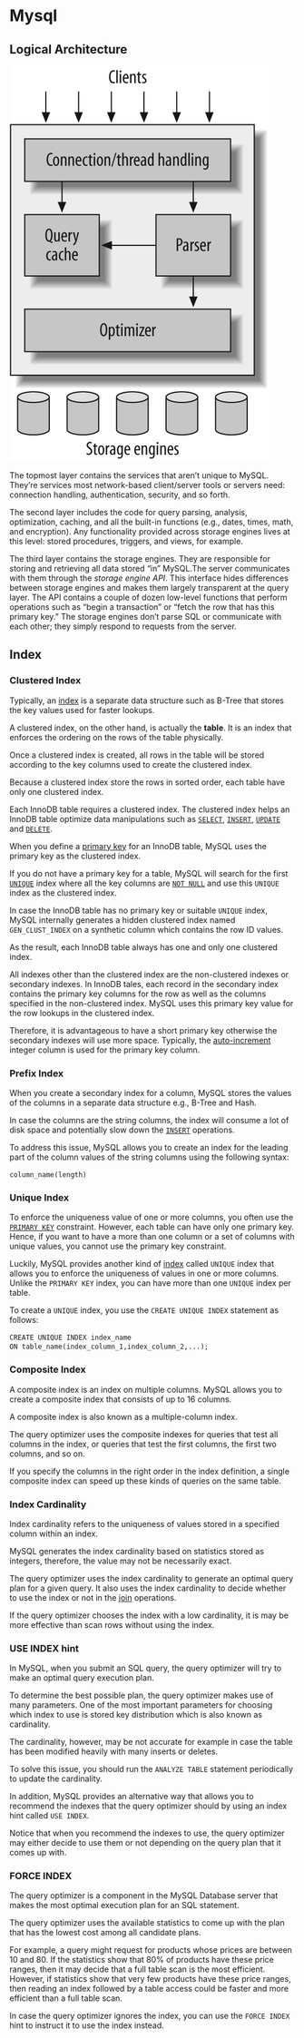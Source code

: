 # Mysql

## Logical Architecture

![](../.gitbook/assets/httpatomoreillycomsourceoreillyimages206364.png)

The topmost layer contains the services that aren’t unique to MySQL. They’re services most network-based client/server tools or servers need: connection handling, authentication, security, and so forth.

The second layer includes the code for query parsing, analysis, optimization, caching, and all the built-in functions \(e.g., dates, times, math, and encryption\). Any functionality provided across storage engines lives at this level: stored procedures, triggers, and views, for example.

The third layer contains the storage engines. They are responsible for storing and retrieving all data stored “in” MySQL.The server communicates with them through the _storage engine API_. This interface hides differences between storage engines and makes them largely transparent at the query layer. The API contains a couple of dozen low-level functions that perform operations such as “begin a transaction” or “fetch the row that has this primary key.” The storage engines don’t parse SQL or communicate with each other; they simply respond to requests from the server.

## Index

### Clustered Index

Typically, an [index](https://www.mysqltutorial.org/mysql-index/) is a separate data structure such as B-Tree that stores the key values used for faster lookups.

A clustered index, on the other hand, is actually the **table**. It is an index that enforces the ordering on the rows of the table physically.

Once a clustered index is created, all rows in the table will be stored according to the key columns used to create the clustered index.

Because a clustered index store the rows in sorted order, each table have only one clustered index.

Each InnoDB table requires a clustered index. The clustered index helps an InnoDB table optimize data manipulations such as [`SELECT`](https://www.mysqltutorial.org/mysql-select-statement-query-data.aspx), [`INSERT`](https://www.mysqltutorial.org/mysql-insert-statement.aspx), [`UPDATE`](https://www.mysqltutorial.org/mysql-update-data.aspx) and [`DELETE`](https://www.mysqltutorial.org/mysql-delete-statement.aspx).

When you define a [primary key](https://www.mysqltutorial.org/mysql-primary-key/) for an InnoDB table, MySQL uses the primary key as the clustered index.

If you do not have a primary key for a table, MySQL will search for the first [`UNIQUE`](https://www.mysqltutorial.org/mysql-unique/) index where all the key columns are [`NOT NULL`](https://www.mysqltutorial.org/mysql-not-null-constraint/) and use this `UNIQUE` index as the clustered index.

In case the InnoDB table has no primary key or suitable `UNIQUE` index, MySQL internally generates a hidden clustered index named `GEN_CLUST_INDEX` on a synthetic column which contains the row ID values.

As the result, each InnoDB table always has one and only one clustered index.

All indexes other than the clustered index are the non-clustered indexes or secondary indexes. In InnoDB tales, each record in the secondary index contains the primary key columns for the row as well as the columns specified in the non-clustered index. MySQL uses this primary key value for the row lookups in the clustered index.

Therefore, it is advantageous to have a short primary key otherwise the secondary indexes will use more space. Typically, the [auto-increment](https://www.mysqltutorial.org/mysql-sequence/) integer column is used for the primary key column.

### Prefix Index

When you create a secondary index for a column, MySQL stores the values of the columns in a separate data structure e.g., B-Tree and Hash.

In case the columns are the string columns, the index will consume a lot of disk space and potentially slow down the [`INSERT`](https://www.mysqltutorial.org/mysql-insert-statement.aspx) operations.

To address this issue, MySQL allows you to create an index for the leading part of the column values of the string columns using the following syntax:

```text
column_name(length)
```

### Unique Index

To enforce the uniqueness value of one or more columns, you often use the [`PRIMARY KEY`](https://www.mysqltutorial.org/mysql-primary-key/) constraint. However, each table can have only one primary key. Hence, if you want to have a more than one column or a set of columns with unique values, you cannot use the primary key constraint.

Luckily, MySQL provides another kind of [index](https://www.mysqltutorial.org/mysql-index/mysql-create-index/) called `UNIQUE` index that allows you to enforce the uniqueness of values in one or more columns. Unlike the `PRIMARY KEY` index, you can have more than one `UNIQUE` index per table.

To create a `UNIQUE` index, you use the `CREATE UNIQUE INDEX` statement as follows:

```text
CREATE UNIQUE INDEX index_name
ON table_name(index_column_1,index_column_2,...);
```

### Composite Index

A composite index is an index on multiple columns. MySQL allows you to create a composite index that consists of up to 16 columns.

A composite index is also known as a multiple-column index.

The query optimizer uses the composite indexes for queries that test all columns in the index, or queries that test the first columns, the first two columns, and so on.

If you specify the columns in the right order in the index definition, a single composite index can speed up these kinds of queries on the same table.

### Index Cardinality

Index cardinality refers to the uniqueness of values stored in a specified column within an index.

MySQL generates the index cardinality based on statistics stored as integers, therefore, the value may not be necessarily exact.

The query optimizer uses the index cardinality to generate an optimal query plan for a given query. It also uses the index cardinality to decide whether to use the index or not in the [join](https://www.mysqltutorial.org/mysql-join/) operations.

If the query optimizer chooses the index with a low cardinality, it is may be more effective than scan rows without using the index.

### USE INDEX hint

In MySQL, when you submit an SQL query, the query optimizer will try to make an optimal query execution plan.

To determine the best possible plan, the query optimizer makes use of many parameters. One of the most important parameters for choosing which index to use is stored key distribution which is also known as cardinality.

The cardinality, however, may be not accurate for example in case the table has been modified heavily with many inserts or deletes.

To solve this issue, you should run the `ANALYZE TABLE` statement periodically to update the cardinality.

In addition, MySQL provides an alternative way that allows you to recommend the indexes that the query optimizer should by using an index hint called `USE INDEX`.

Notice that when you recommend the indexes to use, the query optimizer may either decide to use them or not depending on the query plan that it comes up with.

### FORCE INDEX

The query optimizer is a component in the MySQL Database server that makes the most optimal execution plan for an SQL statement.

The query optimizer uses the available statistics to come up with the plan that has the lowest cost among all candidate plans.

For example, a query might request for products whose prices are between 10 and 80. If the statistics show that 80% of products have these price ranges, then it may decide that a full table scan is the most efficient. However, if statistics show that very few products have these price ranges, then reading an index followed by a table access could be faster and more efficient than a full table scan.

In case the query optimizer ignores the index, you can use the `FORCE INDEX` hint to instruct it to use the index instead.

